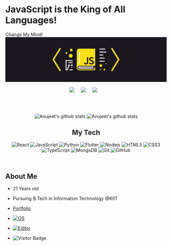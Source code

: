 <link rel="stylesheet" type="text/css" media="all" href="markdown_styles.css" />

# JavaScript is the King of All Languages!
Change My Mind!
![banner](https://github.com/Cryptonex7/cryptonex7/blob/master/The_Best_Java_Script_Libraries_1800x500-1-1280x356.jpg)

<p align="center">
  <a target="_blank"href="https://www.linkedin.com/in/a-chatterjee/"><img src="https://img.shields.io/badge/linkedin-%230077B5.svg?&style=for-the-badge&logo=linkedin&logoColor=white" /></a>&nbsp;&nbsp;&nbsp;&nbsp;
  <a target="_blank"href="https://github.com/Cryptonex7"><img src="https://img.shields.io/badge/GitHub-black.svg?&style=for-the-badge&logo=github&logoColor=white" /></a>&nbsp;&nbsp;&nbsp;&nbsp;
  <a href="mailto:anujeet@gmail.com?subject=Hello%20Anujeet,%20From%20Github"><img src="https://img.shields.io/badge/gmail-%23D14836.svg?&style=for-the-badge&logo=gmail&logoColor=white" /></a>&nbsp;&nbsp;&nbsp;&nbsp;
</p>
<br />
<br />

<p align="center">
   <img align="center" src="https://github-readme-stats.vercel.app/api?username=cryptonex7&theme=radical&show_icons=true&count_private=true" alt="Anujeet's github stats"/>
   <img align="center" src="https://github-readme-stats.vercel.app/api/top-langs/?username=cryptonex7&hide=html&show_icons=true&theme=tokyonight" alt="Anujeet's github stats"/>
</p>

<div align="center">

## My Tech
![React](https://img.shields.io/badge/-React-black?style=for-the-badge&logo=react)
![JavaScript](https://img.shields.io/badge/-JavaScript-black?style=for-the-badge&logo=javascript)
![Python](https://img.shields.io/badge/-Python-black?style=for-the-badge&logo=Python)
![Flutter](https://img.shields.io/badge/-Flutter-black?style=for-the-badge&logo=Flutter)
![Nodejs](https://img.shields.io/badge/-Nodejs-black?style=for-the-badge&logo=Node.js)
![HTML5](https://img.shields.io/badge/-HTML5-E34F26?style=for-the-badge&logo=html5&logoColor=white)
![CSS3](https://img.shields.io/badge/-CSS3-1572B6?style=for-the-badge&logo=css3)
![TypeScript](https://img.shields.io/badge/-TypeScript-007ACC?style=for-the-badge&logo=typescript)
![MongoDB](https://img.shields.io/badge/-MongoDB-black?style=for-the-badge&logo=mongodb)
![Git](https://img.shields.io/badge/-Git-black?style=for-the-badge&logo=git)
![GitHub](https://img.shields.io/badge/-GitHub-181717?style=for-the-badge&logo=github)

</div>
<br />

## About Me
 + 21 Years old
 + Pursuing B.Tech in Information Technology @KIIT
 + [Portfolio](https://cryptonex7.github.io)
 + [![OS](https://img.shields.io/badge/OS-Linux-informational?style=flat-square&logo=linux&logoColor=white)](https://en.wikipedia.org/wiki/Linux)
 + [![Editor](https://img.shields.io/badge/Editor-VSCode-blue?style=flat-square&logo=visual-studio-code&logoColor=white)](https://code.visualstudio.com/)

 + ![Visitor Badge](https://visitor-badge.laobi.icu/badge?page_id=nikhilcodes.nikhilcodes)


<!--
**Cryptonex7/cryptonex7** is a ✨ _special_ ✨ repository because its `README.md` (this file) appears on your GitHub profile.

Here are some ideas to get you started:

- 🔭 I’m currently working on ...
- 🌱 I’m currently learning ...
- 👯 I’m looking to collaborate on ...
- 🤔 I’m looking for help with ...
- 💬 Ask me about ...
- 📫 How to reach me: ...
- 😄 Pronouns: ...
- ⚡ Fun fact: ...
-->
